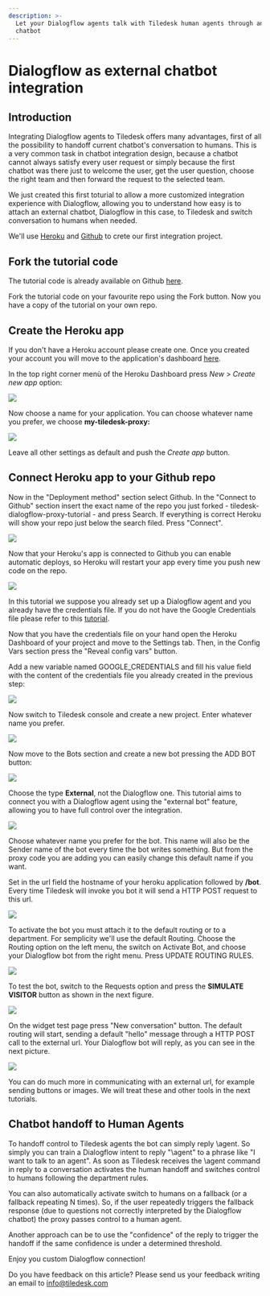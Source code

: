 ```yaml
---
description: >-
  Let your Dialogflow agents talk with Tiledesk human agents through an externl
  chatbot
---
```


# Dialogflow as external chatbot integration

## Introduction

Integrating Dialogflow agents to Tiledesk offers many advantages, first of all the possibility to handoff current chatbot's conversation to humans. This is a very common task in chatbot integration design, because a chatbot cannot always satisfy every user request or simply because the first chatbot was there just to welcome the user, get the user question, choose the right team and then forward the request to the selected team.

We just created this first toturial to allow a more customized integration experience with Dialogflow, allowing you to understand how easy is to attach an external chatbot, Dialogflow in this case, to Tiledesk and switch conversation to humans when needed.

We'll use [Heroku](https://www.heroku.com/) and [Github](https://github.com/) to crete our first integration project.

## Fork the tutorial code

The tutorial code is already available on Github [here](https://github.com/Tiledesk/tiledesk-dialogflow-proxy-tutorial).

Fork the tutorial code on your favourite repo using the Fork button. Now you have a copy of the tutorial on your own repo.

## Create the Heroku app

If you don't have a Heroku account please create one. Once you created your account you will move to the application's dashboard [here](https://dashboard.heroku.com/apps).

In the top right corner menù of the Heroku Dashboard press _New_ &gt; _Create new app_ option:

![](../../.gitbook/assets/image%20%28116%29.png)

Now choose a name for your application. You can choose whatever name you prefer, we choose **my-tiledesk-proxy:**

![](../../.gitbook/assets/image%20%2881%29.png)

Leave all other settings as default and push the _Create app_ button.

## Connect Heroku app to your Github repo

Now in the "Deployment method" section select Github. In the "Connect to Github" section insert the exact name of the repo you just forked - tiledesk-dialogflow-proxy-tutorial - and press Search. If everything is correct Heroku will show your repo just below the search filed. Press "Connect".

![](../../.gitbook/assets/image%20%2893%29.png)

Now that your Heroku's app is connected to Github you can enable automatic deploys, so Heroku will restart your app every time you push new code on the repo.

![](../../.gitbook/assets/image%20%2875%29.png)

In this tutorial we suppose you already set up a Dialogflow agent and you already have the credentials file. If you do not have the Google Credentials file please refer to this [tutorial](generate-dialgoflow-google-credentials-file.md).

Now that you have the credentials file on your hand open the Heroku Dashboard of your project and move to the Settings tab. Then, in the Config Vars section press the "Reveal config vars" button.

Add a new variable named GOOGLE\_CREDENTIALS and fill his value field with the content of the credentials file you already created in the previous step:

![](../../.gitbook/assets/image%20%2852%29.png)

Now switch to Tiledesk console and create a new project. Enter whatever name you prefer.

![](../../.gitbook/assets/image%20%2838%29.png)

Now move to the Bots section and create a new bot pressing the ADD BOT button:

![](../../.gitbook/assets/image%20%2854%29.png)

Choose the type **External**, not the Dialogflow one. This tutorial aims to connect you with a Dialogflow agent using the "external bot" feature, allowing you to have full control over the integration.

![](../../.gitbook/assets/image%20%2882%29.png)

Choose whatever name you prefer for the bot. This name will also be the Sender name of the bot every time the bot writes something. But from the proxy code you are adding you can easily change this default name if you want.

Set in the url field the hostname of your heroku application followed by **/bot**. Every time Tiledesk will invoke you bot it will send a HTTP POST request to this url.

![](../../.gitbook/assets/image%20%28108%29.png)

To activate the bot you must attach it to the default routing or to a department. For semplicity we'll use the default Routing. Choose the Routing option on the left menu, the switch on Activate Bot, and choose your Dialogflow bot from the right menu. Press UPDATE ROUTING RULES.

![](../../.gitbook/assets/image%20%2835%29.png)

To test the bot, switch to the Requests option and press the **SIMULATE VISITOR** button as shown in the next figure.

![](../../.gitbook/assets/image%20%2863%29.png)

On the widget test page press "New conversation" button. The default routing will start, sending a default "hello" message through a HTTP POST call to the external url. Your Dialogflow bot will reply, as you can see in the next picture.

![](../../.gitbook/assets/image%20%2880%29.png)

You can do much more in communicating with an external url, for example sending buttons or images. We will treat these and other tools in the next tutorials.

## Chatbot handoff to Human Agents

To handoff control to Tiledesk agents the bot can simply reply \agent. So simply you can train a Dialogflow intent to reply "\agent" to a phrase like "I want to talk to an agent". As soon as Tiledesk receives the \agent command in reply to a conversation activates the human handoff and switches control to humans following the department rules.

You can also automatically activate switch to humans on a fallback \(or a fallback repeating N times\). So, if the user repeatedly triggers the fallback response \(due to questions not correctly interpreted by the Dialogflow chatbot\) the proxy passes control to a human agent.

Another approach can be to use the "confidence" of the reply to trigger the handoff if the same confidence is under a determined threshold.

Enjoy you custom Dialogflow connection!

Do you have feedback on this article? Please send us your feedback writing an email to info@tiledesk.com

